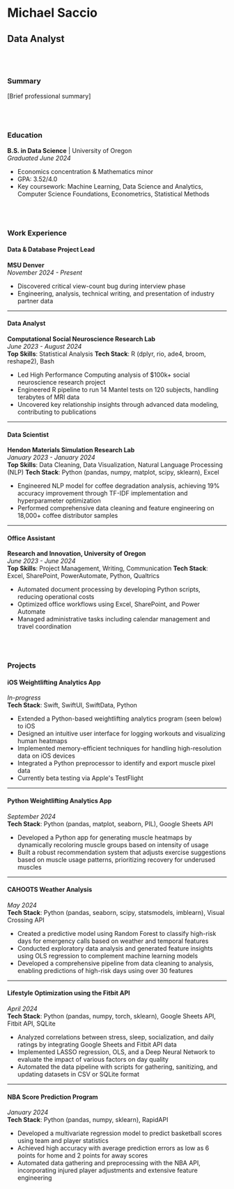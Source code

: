 # Michael Saccio
## Data Analyst

<br><br>
### Summary
[Brief professional summary]

<br><br>
### Education

**B.S. in Data Science** | University of Oregon  
*Graduated June 2024*
- Economics concentration & Mathematics minor
- GPA: 3.52/4.0
- Key coursework: Machine Learning, Data Science and Analytics, Computer Science Foundations, Econometrics, Statistical Methods

<br><br>
### Work Experience

#### **Data & Database Project Lead**
**MSU Denver** <br>
*November 2024 - Present*

- Discovered critical view-count bug during interview phase
- Engineering, analysis, technical writing, and presentation of industry partner data

---

#### **Data Analyst**
**Computational Social Neuroscience Research Lab** <br>
*June 2023 - August 2024* <br>
**Top Skills**: Statistical Analysis 
**Tech Stack**: R (dplyr, rio, ade4, broom, reshape2), Bash

- Led High Performance Computing analysis of $100k+ social neuroscience research project
- Engineered R pipeline to run 14 Mantel tests on 120 subjects, handling terabytes of MRI data
- Uncovered key relationship insights through advanced data modeling, contributing to publications

---

#### **Data Scientist**
**Hendon Materials Simulation Research Lab** <br>
*January 2023 - January 2024* <br>
**Top Skills**: Data Cleaning, Data Visualization, Natural Language Processing (NLP)
**Tech Stack**: Python (pandas, numpy, matplot, scipy, sklearn), Excel

- Engineered NLP model for coffee degradation analysis, achieving 19% accuracy improvement through TF-IDF implementation and hyperparameter optimization
- Performed comprehensive data cleaning and feature engineering on 18,000+ coffee distributor samples

---

#### **Office Assistant**
**Research and Innovation, University of Oregon** <br>
*June 2023 - June 2024* <br>
**Top Skills**: Project Management, Writing, Communication
**Tech Stack**: Excel, SharePoint, PowerAutomate, Python, Qualtrics

- Automated document processing by developing Python scripts, reducing operational costs
- Optimized office workflows using Excel, SharePoint, and Power Automate
- Managed administrative tasks including calendar management and travel coordination

<br><br>
### Projects 

#### **iOS Weightlifting Analytics App**  
*In-progress*  
**Tech Stack**: Swift, SwiftUI, SwiftData, Python  

- Extended a Python-based weightlifting analytics program (seen below) to iOS 
- Designed an intuitive user interface for logging workouts and visualizing human heatmaps  
- Implemented memory-efficient techniques for handling high-resolution data on iOS devices
- Integrated a Python preprocessor to identify and export muscle pixel data
- Currently beta testing via Apple's TestFlight

---

#### **Python Weightlifting Analytics App**  
*September 2024*  
**Tech Stack**: Python (pandas, matplot, seaborn, PIL), Google Sheets API  
 
- Developed a Python app for generating muscle heatmaps by dynamically recoloring muscle groups based on intensity of usage
- Built a robust recommendation system that adjusts exercise suggestions based on muscle usage patterns, prioritizing recovery for underused muscles

---

#### **CAHOOTS Weather Analysis**  
*May 2024*  
**Tech Stack**: Python (pandas, seaborn, scipy, statsmodels, imblearn), Visual Crossing API  

- Created a predictive model using Random Forest to classify high-risk days for emergency calls based on weather and temporal features  
- Conducted exploratory data analysis and generated feature insights using OLS regression to complement machine learning models
- Developed a comprehensive pipeline from data cleaning to analysis, enabling predictions of high-risk days using over 30 features

---

#### **Lifestyle Optimization using the Fitbit API**  
*April 2024*  
**Tech Stack**: Python (pandas, numpy, torch, sklearn), Google Sheets API, Fitbit API, SQLite

- Analyzed correlations between stress, sleep, socialization, and daily ratings by integrating Google Sheets and Fitbit API data  
- Implemented LASSO regression, OLS, and a Deep Neural Network to evaluate the impact of various factors on day quality
- Automated the data pipeline with scripts for gathering, sanitizing, and updating datasets in CSV or SQLite format

---

#### **NBA Score Prediction Program**  
*January 2024*  
**Tech Stack**: Python (pandas, numpy, sklearn), RapidAPI  

- Developed a multivariate regression model to predict basketball scores using team and player statistics  
- Achieved high accuracy with average prediction errors as low as 6 points for home and 2 points for away scores  
- Automated data gathering and preprocessing with the NBA API, incorporating injured player adjustments and extensive feature engineering  

